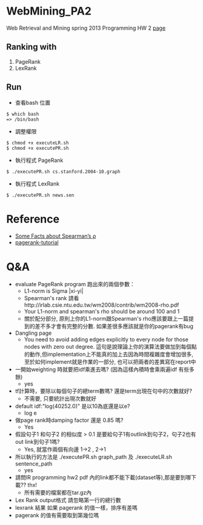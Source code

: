 # WebMining_PA2

Web Retrieval and Mining spring 2013 Programming HW 2
[page](https://ceiba.ntu.edu.tw/course/4825d0/hw/wm2013_hw2.tar.gz)

## Ranking with

1. PageRank
2. LexRank

## Run

* 查看bash 位置

```
$ which bash
=> /bin/bash
```

* 調整權限

```
$ chmod +x executeLR.sh
$ chmod +x executePR.sh
```

* 執行程式 PageRank

```
$ ./executePR.sh cs.stanford.2004-10.graph
```

* 執行程式 LexRank

```
$ ./executePR.sh news.sen
```

# Reference
- [Some Facts about Spearman’s ρ](http://irlab.csie.ntu.edu.tw/wm2008/contrib/wm2008-rho.pdf)
- [pagerank-tutorial](http://irlab.csie.ntu.edu.tw/wm2008/contrib/pagerank-tutorial.doc)

# Q&A
- evaluate PageRank program 跑出來的兩個參數：
	- L1-norm is Sigma |xi-yi|
	- Spearman's rank 請看http://irlab.csie.ntu.edu.tw/wm2008/contrib/wm2008-rho.pdf
	- Your L1-norm and spearman's rho should be around 100 and 1
	- 關於配分部分, 原則上你的L1-norm跟Spearman's rho應該要跟上一篇提到的差不多才會有完整的分數. 如果差很多應該就是你的pagerank有bug
- Dangling page
	- You need to avoid adding edges explicitly to every node
for those nodes with zero out degree.
這句是說理論上你的演算法要做加到每個點的動作,但implementation上不能真的加上去因為時間複雜度會增加很多, 至於如何implement就是作業的一部分, 也可以把兩者的差異寫在report中
- 一開始weighting 時就要把idf乘進去嗎? (因為這樣內積時會乘兩遍idf 有些多餘)
	- yes
- tf計算時，要除以每個句子的總term數嗎? 還是term出現在句中的次數就好? 
	- 不需要, 只要統計出現次數就好
- default idf:"log(40252.0)" 是以10為底還是以e?
	- log e
- 做page rank時damping factor 還是 0.85 嗎?
	- Yes
- 假設句子1 和句子2  的相似度 > 0.1 是要給句子1有outlink到句子2，句子2也有out link到句子1嗎?
	- Yes, 就當作兩個有向邊 1->2 , 2->1
- 所以執行的方法是 ./executePR.sh graph_path 及 ./executeLR.sh sentence_path
	- yes
- 請問IR programming hw2 pdf 內的link都不能下載(dataset等),那是要到哪下載?? thx!
	- 所有需要的檔案都在tar.gz內
- Lex Rank output格式 請忽略第一行的總行數
- lexrank 結果 如果 pagerank 的值一樣，排序有差嗎
- pagerank 的值有需要取到第幾位嗎


